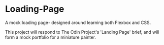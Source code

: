 # Loading-Page
A mock loading page- designed around learning both Flexbox and CSS.

This project will respond to The Odin Project's 'Landing Page' brief, and will form a mock portfolio for a miniature painter.
